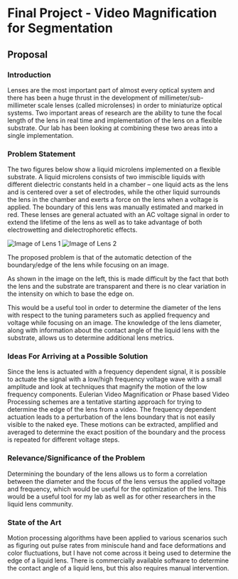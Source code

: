 # Final Project - Video Magnification for  Segmentation

## Proposal

### Introduction
<!---
%You can use the [editor on GitHub](https://github.com/jayerfernandes/CS766/edit/master/README.md) to maintain and preview the content %for your website in Markdown files.
-->

Lenses are the most important part of almost every optical system and there has been a huge thrust in the development of millimeter/sub-millimeter scale lenses (called microlenses) in order to miniaturize optical systems. Two important areas of research are the ability to tune the focal length of the lens in real time and implementation of the lens on a flexible substrate. Our lab has been looking at combining these two areas into a single implementation.

### Problem Statement

The two figures below show a liquid microlens implemented on a flexible substrate. A liquid microlens consists of two immiscible liquids with different dielectric constants held in a chamber – one liquid acts as the lens and is centered over a set of electrodes, while the other liquid surrounds the lens in the chamber and exerts a force on the lens when a voltage is applied. The boundary of this lens was manually estimated and marked in red. These lenses are general actuated with an AC voltage signal in order to extend the lifetime of the lens as well as to take advantage of both electrowetting and dielectrophoretic effects.

![Image of Lens 1](https://github.com/jayerfernandes/CS766/prop_1.png)
![Image of Lens 2](https://github.com/jayerfernandes/CS766/prop_2.png)


The proposed problem is that of the automatic detection of the boundary/edge of the lens while focusing on an image. 

As shown in the image on the left, this is made difficult by the fact that both the lens and the substrate are transparent and there is no clear variation in the intensity on which to base the edge on.

This would be a useful tool in order to determine the diameter of the lens with respect to the tuning parameters such as applied frequency and voltage while focusing on an image. The knowledge of the lens diameter, along with information about the contact angle of the liquid lens with the substrate, allows us to determine additional lens metrics.

### Ideas For Arriving at a Possible Solution

Since the lens is actuated with a frequency dependent signal, it is possible to actuate the signal with a low/high frequency voltage wave with a small amplitude and look at techniques that magnify the motion of the low frequency components. Eulerian Video Magnification or Phase based Video Processing schemes are a tentative starting approach for trying to determine the edge of the lens from a video. The frequency dependent actuation leads to a perturbation of the lens boundary that is not easily visible to the naked eye. These motions can be extracted,  amplified and averaged to determine the exact position of the boundary and the process is repeated for different voltage steps.

### Relevance/Significance of the Problem

Determining the boundary of the lens allows us to form a correlation between the diameter and the focus of the lens versus the applied voltage and frequency, which would be useful for the optimization of the lens. This would be a useful tool for my lab as well as for other researchers in the liquid lens community. 

### State of the Art

Motion processing algorithms have been applied to various scenarios such as figuring out pulse rates from miniscule hand and face deformations and color fluctuations, but I have not come across it being used to determine the edge of a liquid lens. There is commercially available software to determine the contact angle of a liquid lens, but this also requires manual intervention.



<!---
Markdown is a lightweight and easy-to-use syntax for styling your writing. It includes conventions for

```markdown
Syntax highlighted code block

# Header 1
## Header 2
### Header 3

- Bulleted
- List

1. Numbered
2. List

**Bold** and _Italic_ and `Code` text

[Link](url) and ![Image](src)
```

For more details see [GitHub Flavored Markdown](https://guides.github.com/features/mastering-markdown/).

### Jekyll Themes

Your Pages site will use the layout and styles from the Jekyll theme you have selected in your [repository settings](https://github.com/jayerfernandes/CS766/settings). The name of this theme is saved in the Jekyll `_config.yml` configuration file.

### Support or Contact

Having trouble with Pages? Check out our [documentation](https://help.github.com/categories/github-pages-basics/) or [contact support](https://github.com/contact) and we’ll help you sort it out.
-->
